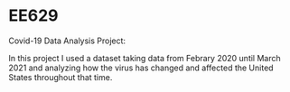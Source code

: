# EE629
Covid-19 Data Analysis Project:


  In this project I used a dataset taking data from Febrary 2020 until March 2021 and analyzing how the virus has changed and affected the United States throughout that time.
